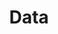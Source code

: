 ---
lang-ref: data
title: Data
description: We publish open data
layout: occurrence
permalink: /occurrence/search
---